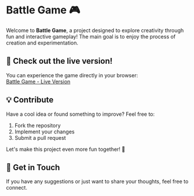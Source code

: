 # Battle Game 🎮

Welcome to **Battle Game**, a project designed to explore creativity through fun and interactive gameplay! The main goal is to enjoy the process of creation and experimentation.

## 🚀 Check out the live version!
You can experience the game directly in your browser:  
[Battle Game - Live Version](https://battle-game-gamma.vercel.app/)

## 💡 Contribute
Have a cool idea or found something to improve? Feel free to:

1. Fork the repository
2. Implement your changes
3. Submit a pull request

Let's make this project even more fun together! 🎉

## 🔗 Get in Touch
If you have any suggestions or just want to share your thoughts, feel free to connect.

